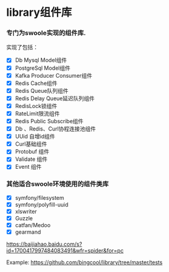 # library组件库    
### 专门为swoole实现的组件库.
实现了包括：    
- [x] Db Mysql Model组件
- [x] PostgreSql Model组件    
- [x] Kafka Producer Consumer组件    
- [x] Redis Cache组件  
- [x] Redis Queue队列组件   
- [x] Redis Delay Queue延迟队列组件            
- [x] RedisLock锁组件   
- [x] RateLimit限流组件   
- [x] Redis Public Subscribe组件    
- [x] Db 、Redis、Curl协程连接池组件
- [x] UUid 自增id组件  
- [x] Curl基础组件    
- [x] Protobuf 组件   
- [x] Validate 组件  
- [X] Event 组件   

### 其他适合swoole环境使用的组件类库
- [X] symfony/filesystem
- [x] symfony/polyfill-uuid   
- [x] xlswriter   
- [x] Guzzle 
- [x] catfan/Medoo    
- [x] gearmand  

https://baijiahao.baidu.com/s?id=1700417997484083491&wfr=spider&for=pc  

Example: https://github.com/bingcool/library/tree/master/tests
